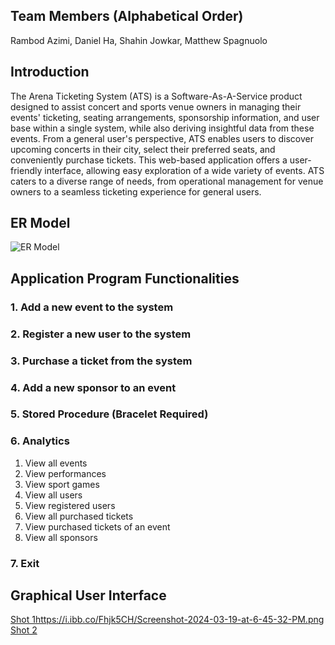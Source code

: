 ## Team Members (Alphabetical Order)
Rambod Azimi, Daniel Ha, Shahin Jowkar, Matthew Spagnuolo

## Introduction
The Arena Ticketing System (ATS) is a Software-As-A-Service product designed to assist concert and sports venue owners in managing their events' ticketing, seating arrangements, sponsorship information, and user base within a single system, while also deriving insightful data from these events. From a general user's perspective, ATS enables users to discover upcoming concerts in their city, select their preferred seats, and conveniently purchase tickets. This web-based application offers a user-friendly interface, allowing easy exploration of a wide variety of events. ATS caters to a diverse range of needs, from operational management for venue owners to a seamless ticketing experience for general users.

## ER Model
![ER Model](https://i.ibb.co/5swJTrp/ER.png)

## Application Program Functionalities

### 1. Add a new event to the system

### 2. Register a new user to the system

### 3. Purchase a ticket from the system

### 4. Add a new sponsor to an event

### 5. Stored Procedure (Bracelet Required)

### 6. Analytics
1. View all events
2. View performances
3. View sport games
4. View all users
5. View registered users
6. View all purchased tickets
7. View purchased tickets of an event
8. View all sponsors

### 7. Exit

## Graphical User Interface
[Shot 1](https://i.ibb.co/Fhjk5CH/Screenshot-2024-03-19-at-6-45-32-PM.png)https://i.ibb.co/Fhjk5CH/Screenshot-2024-03-19-at-6-45-32-PM.png
[Shot 2](https://i.ibb.co/Q90JLXz/Screenshot-2024-03-19-at-6-45-47-PM.png)
